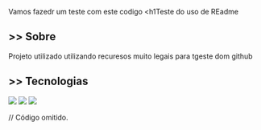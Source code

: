 Vamos fazedr um teste com este codigo
<h1Teste do uso de REadme</h1>

<h2>>> Sobre</h2>
<p>Projeto utilizado utilizando recuresos muito legais para tgeste dom github</p>

## >> Tecnologias
<div>
  <img src="https://img.shields.io/badge/HTML-239120?style=for-the-badge&logo=html5&logoColor=white">
  <img src="https://img.shields.io/badge/CSS-239120?&style=for-the-badge&logo=css3&logoColor=white">
  <img src="https://img.shields.io/badge/JavaScript-F7DF1E?style=for-the-badge&logo=javascript&logoColor=black">
</div>

// Código omitido. 
